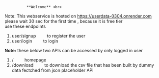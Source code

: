               **Welcome** <br>

Note: This webservice is hosted on  https://userdata-0304.onrender.com   <br>  please wait 30 sec for the first time , because it is free tier<br>
use these endpoints
1.  user/signup     &emsp;&emsp; to register the user  <br>
2.  user/login     &emsp;&emsp;    to login <br>


**Note:**  these below two APIs can be accessed by only logged in user <br>
1. /             &emsp;&emsp;    homepage <br>
2. /download     &emsp;&emsp;    to download the csv file that has been built by dummy data fectched from json placeholder API <br>
